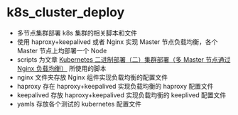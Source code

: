 # k8s_cluster_deploy

+ 多节点集群部署 k8s 集群的相关脚本和文件
+ 使用 haproxy+keepalived 或者 Nginx 实现 Master 节点负载均衡，各个 Master 节点上均部署一个 Node
+ scripts 为文章 [Kubernetes 二进制部署（二）集群部署（多 Master 节点通过 Nginx 负载均衡）](https://www.cnblogs.com/wangao1236/p/12334914.html) 所使用的脚本
+ nginx 文件夹存放 Nginx 组件实现负载均衡的配置文件
+ haproxy 存在 haproxy+keepalived 实现负载均衡的 haproxy 配置文件
+ keepalived 存放 haproxy+keepalived 实现负载均衡的 keeplived 配置文件
+ yamls 存放各个测试的 kubernetes 配置文件

